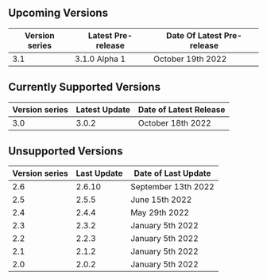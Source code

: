 ## Upcoming Versions

| Version series | Latest Pre-release | Date Of Latest Pre-release |
|-|-|-|
| 3.1 | 3.1.0 Alpha 1 | October 19th 2022 |

## Currently Supported Versions

| Version series | Latest Update | Date of Latest Release |
|-|-|-|
| 3.0 | 3.0.2 | October 18th 2022 |

## Unsupported Versions

| Version series | Last Update | Date of Last Update |
|-|-|-|
| 2.6 | 2.6.10 | September 13th 2022|
| 2.5 | 2.5.5 | June 15th 2022 |
| 2.4 | 2.4.4 | May 29th 2022 | 
| 2.3 | 2.3.2 | January 5th 2022 |
| 2.2 | 2.2.3 | January 5th 2022 | 
| 2.1 | 2.1.2 | January 5th 2022 |
| 2.0 | 2.0.2 | January 5th 2022 |
